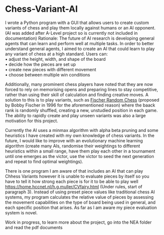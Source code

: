 # Chess-Variant-AI

I wrote a Python program with a GUI that allows users to create custom variants of chess and play them locally against humans or an AI opponent. 
(AI was added after A-Level project so is currently not included in documentation) 
Rationale: The future of AI research is developing general agents that can learn and perform well at multiple tasks.  In order to better understand general agents, I aimed to create an AI that could learn to play any variant of chess at a high standard.
Users can:   
•	adjust the height, width, and shape of the board  
•	decide how the pieces are set up  
•	create new pieces with different movement  
•	choose between multiple win conditions  

Additionally, many prominent chess players have noted that they are now forced to rely on memorising opens and preparing lines to stay competitive, rather than using their skill of calculation and finding creative moves. A solution to this is to play variants, such as [Fischer Random Chess](https://en.wikipedia.org/wiki/Fischer_random_chess) (proposed by Bobby Fischer in 1996 for the aforementioned reason) where the baack rank is randomly shuffled, creating a new, unstudied position in each game. The ability to rapidly create and play unseen variants was also a large motivation for this project.
  
Currently the AI uses a minmax algorithm with alpha beta pruning and some heuristics I have created with my own knowledge of chess variants. In the future, I would like to improve with an evolutionary machine learning algorithm (create many AIs, randomise their weightings to different heuristics within a small range, have them play each other in a tournament until one emerges as the victor, use the victor to seed the next generation and repeat to find optimal weightings).  
  
There is one program I am aware of that includes an AI that can play Chhess Variants however it is unable to evaluate pieces by itself so you have to tell it how strong each piece is for it to be able to play well https://home.hccnet.nl/h.g.muller/CVfairy.html (Under rules, start of paragraph 3).
Instead of using preset piece values like traditional chess AI systems, my program calculates the relative value of pieces by assessing the movement capabilities on the type of board being used in general, and each specific position that arises. As far as I am aware my piece evaluation system is novel. 
  

Work in progress, to learn more about the project, go into the NEA folder and read the pdf documents
